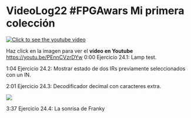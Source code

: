 # VideoLog22 #FPGAwars Mi primera colección

[![Click to see the youtube video](https://img.youtube.com/vi/PEnnCVzrDYw/0.jpg)](https://youtu.be/PEnnCVzrDYw)

Haz click en la imagen para ver el **vídeo en Youtube**
https://youtu.be/PEnnCVzrDYw
0:00 Ejercicio 24.1: Lamp test.

1:04 Ejercicio 24.2: Mostrar estado de dos IRs previamente seleccionados con un IN.

2:01 Ejercicio 24.3: Decodificador decimal con caracteres extra.

![](https://github.com/Obijuan/digital-electronics-with-open-FPGAs-tutorial/raw/master/wiki/Tutorial-24/ejercicio3.png)

3:37 Ejercicio 24.4: La sonrisa de Franky
